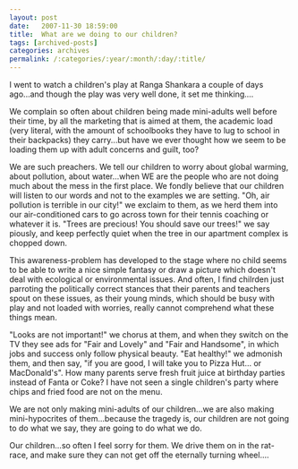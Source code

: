 ```yaml
---
layout: post
date:	2007-11-30 18:59:00
title:  What are we doing to our children?
tags: [archived-posts]
categories: archives
permalink: /:categories/:year/:month/:day/:title/
---
```

I went to watch a children's play at Ranga Shankara a couple of days ago...and though the play was very well done, it set me thinking....

We complain so often about children being made mini-adults well before their time, by all the marketing that is aimed at them, the academic load (very literal, with the amount of schoolbooks they have to lug to school in their backpacks) they carry...but have we ever thought how we seem to be loading them up with adult concerns and guilt, too?

We are such preachers. We tell our children to worry about global warming, about pollution, about water...when WE are the people who are not doing much about the mess in the first place. We fondly believe that our children will listen to our words and not to the examples we are setting. "Oh, air pollution is terrible in our city!" we exclaim to them, as we herd them into our air-conditioned cars to go across town for their tennis coaching or whatever it is. "Trees are precious! You should save our trees!" we say piously, and keep perfectly quiet when the tree in our apartment complex is chopped down.

This awareness-problem has developed to the stage where no child seems to be able to write a nice simple fantasy or draw a picture which doesn't deal with ecological or environmental issues. And often, I find chilrden just parroting the politically correct stances that their parents and teachers spout  on these issues, as their young minds, which should be busy with play and not loaded with worries, really cannot comprehend what these things mean. 

"Looks are not important!" we chorus at them, and when they switch on the TV they see ads for "Fair and Lovely" and "Fair and Handsome", in which jobs and success only follow physical beauty. "Eat healthy!" we admonish them, and then say, "if you are good, I will take you to Pizza Hut... or MacDonald's". How many parents serve fresh fruit juice at birthday parties instead of Fanta or Coke? I have not seen a single children's party where chips and fried food are not on the menu.

We are not only making mini-adults of our children...we are also making mini-hypocrites of them...because the tragedy is, our children are not going to do what we say, they are going to do what we do. 

Our children...so often I feel sorry for them. We drive them on in the rat-race, and make sure they can not get off the eternally turning wheel....
